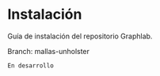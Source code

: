 # Instalación

Guía de instalación del repositorio Graphlab. 

Branch: mallas-unholster

```{warning}
En desarrollo
```



```{include} ../../README.md
```

